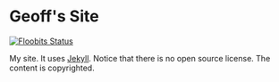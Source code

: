 # Geoff's Site

[![Floobits Status](https://floobits.com/ggreer/geoff.greer.fm.svg)](https://floobits.com/ggreer/geoff.greer.fm/redirect)

My site. It uses [Jekyll](https://github.com/jekyll/jekyll). Notice that there is no open source license. The content is copyrighted.

